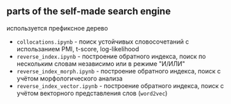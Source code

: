 ## parts of the self-made search engine
используется префиксное дерево
- `collocations.ipynb` - поиск устойчивых словосочетаний с использанием PMI, t-score, log-likelihood
- `reverse_index.ipynb` - построение обратного индекса, поиск по нескольким словам независимо или в режиме "И/ИЛИ"
- `reverse_index_morph.ipynb` - построение обратного индекса, поиск с учётом морфологического анализа
- `reverse_index_vector.ipynb` - построение обратного индекса, поиск с учётом векторного представления слов (`word2vec`)